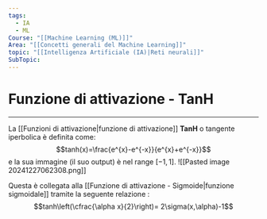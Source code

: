 ```yaml
---
tags:
  - IA
  - ML
Course: "[[Machine Learning (ML)]]"
Area: "[[Concetti generali del Machine Learning]]"
topic: "[[Intelligenza Artificiale (IA)|Reti neurali]]"
SubTopic: 
---
```


# Funzione di attivazione - TanH
---
La [[Funzioni di attivazione|funzione di attivazione]] __TanH__ o tangente iperbolica è definita come: $$tanh(x)=\frac{e^{x}-e^{-x}}{e^{x}+e^{-x}}$$
e la sua immagine (il suo output) è nel range  $[-1,1]$.
![[Pasted image 20241227062308.png]]

Questa è collegata alla [[Funzione di attivazione - Sigmoide|funzione sigmoidale]] tramite la seguente relazione :$$tanh\left(\cfrac{\alpha x}{2}\right)= 2\sigma(x,\alpha)-1$$